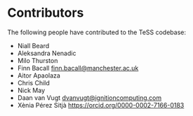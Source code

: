 # Contributors

The following people have contributed to the TeSS codebase:

* Niall Beard
* Aleksandra Nenadic
* Milo Thurston
* Finn Bacall <finn.bacall@manchester.ac.uk>
* Aitor Apaolaza
* Chris Child
* Nick May
* Daan van Vugt <dvanvugt@ignitioncomputing.com>
* Xènia Pérez Sitjà <https://orcid.org/0000-0002-7166-0183>
